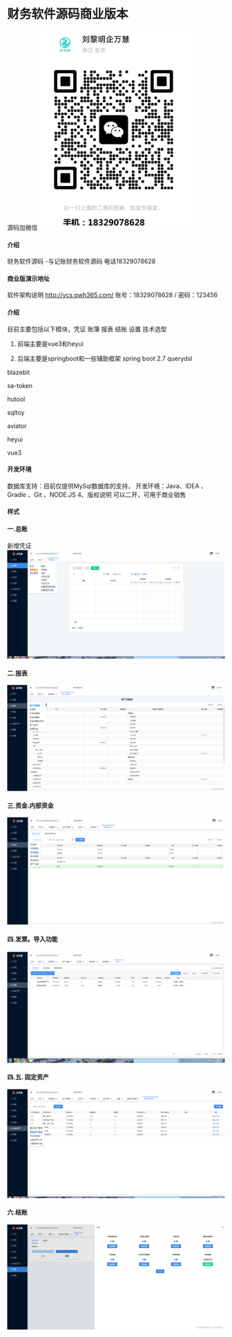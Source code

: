 # 财务软件源码商业版本
源码加微信
![输入图片说明](c2e56bb00086efbc2ff9b17ca50f30e.png)
#### 介绍
财务软件源码 -与记账财务软件源码 电话18329078628

#### 商业版演示地址
软件架构说明
http://ycs.qwh365.com/
账号：18329078628 / 密码：123456
#### 介绍
目前主要包括以下模块，凭证 账簿 报表 结账 设置
技术选型
1. 前端主要是vue3和heyui

2. 后端主要是springboot和一些辅助框架
spring boot 2.7
querydsl

blazebit

sa-token

hutool

sqltoy

aviator

heyui

vue3


#### 开发环境

数据库支持：目前仅提供MySql数据库的支持，
开发环境：Java、IDEA 、Gradle 、Git 、NODE.JS
4、版权说明
可以二开，可用于商业销售

#### 样式
#### 一.总账
新增凭证
![输入图片说明](38ddcf2d618fa7f89c75f70e57a4462.png)
#### 二.报表
![输入图片说明](915a120d9a3f748b06eb6da2d836f12.png)
#### 三.资金.内部资金
![输入图片说明](f940760e1d30e370e4c44596cc7bdcf.png)
#### 四.发票。导入功能
![输入图片说明](0a5d0db6329d497a84f72128cea4da9.png)
#### 四.五. 固定资产
![输入图片说明](ffbc9f6a2a7f76e7a8485417333354a.png)
#### 六.结账
![输入图片说明](fde67105bf643d187c1fcee0f0ad19b.png)
